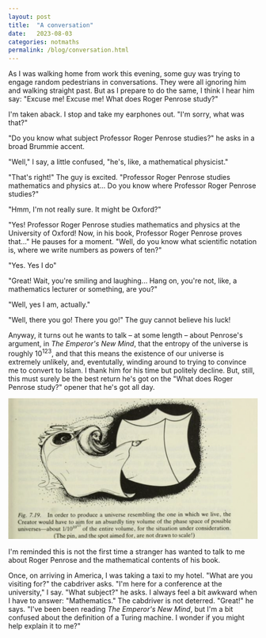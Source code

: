 ```yaml
---
layout: post
title:  "A conversation"
date:   2023-08-03
categories: notmaths
permalink: /blog/conversation.html
---
```


As I was walking home from work this evening, some guy was trying to engage random pedestrians in conversations. They were all ignoring him and walking straight past. But as I prepare to do the same, I think I hear him say: "Excuse me! Excuse me! What does Roger Penrose study?"

I'm taken aback. I stop and take my earphones out. "I'm sorry, what was that?"

"Do you know what subject Professor Roger Penrose studies?" he asks in a broad Brummie accent.

"Well," I say, a little confused, "he's, like, a mathematical physicist."

"That's right!" The guy is excited. "Professor Roger Penrose studies mathematics and physics at... Do you know where Professor Roger Penrose studies?"

"Hmm, I'm not really sure. It might be Oxford?"

"Yes! Professor Roger Penrose studies mathematics and physics at the University of Oxford! Now, in his book, Professor Roger Penrose proves that..." He pauses for a moment. "Well, do you know what scientific notation is, where we write numbers as powers of ten?"

"Yes. Yes I do"

"Great! Wait, you're smiling and laughing... Hang on, you're not, like, a mathematics lecturer or something, are you?"

"Well, yes I am, actually."

"Well, there you go! There you go!" The guy cannot believe his luck!

Anyway, it turns out he wants to talk – at some length – about Penrose's argument, in *The Emperor's New Mind*, that the entropy of the universe is roughly 10<sup>123</sup>, and that this means the existence of our universe is extremely unlikely, and, eventutally, winding around to trying to convince me to convert to Islam. I thank him for his time but politely decline. But, still, this must surely be the best return he's got on the "What does Roger Penrose study?" opener that he's got all day.

![](../assets/img/penrose.png)

I'm reminded this is not the first time a stranger has wanted to talk to me about Roger Penrose and the mathematical contents of his book.

Once, on arriving in America, I was taking a taxi to my hotel. "What are you visiting for?" the cabdriver asks. "I'm here for a conference at the university," I say. "What subject?" he asks. I always feel a bit awkward when I have to answer: "Mathematics." The cabdriver is not deterred. "Great!" he says. "I've been been reading *The Emperor's New Mind*, but I'm a bit confused about the definition of a Turing machine. I wonder if you might help explain it to me?"
